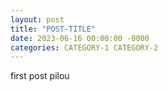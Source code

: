 ```yaml
---
layout: post
title: "POST-TITLE"
date: 2023-06-16 00:00:00 -0000
categories: CATEGORY-1 CATEGORY-2
---
```


first post pilou



